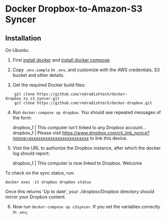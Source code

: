 # Docker Dropbox-to-Amazon-S3 Syncer

## Installation

On Ubuntu:

1. First [install docker](http://docs.docker.com/v1.8/installation/ubuntulinux/) and [install docker compose](https://docs.docker.com/compose/install/).

2. Copy `.env.sample` to `.env`, and customize with the AWS credentials, S3 bucket and other details.

3. Get the required Docker build files:

```
	git clone https://github.com/redradishtech/docker-dropbox_to_s3_syncer.git
	git clone https://github.com/redradishtech/docker-dropbox.git
```

4. Run `docker-compose up dropbox`. You should see repeated messages of the form:

    dropbox_1 | This computer isn't linked to any Dropbox account...
    dropbox_1 | Please visit https://www.dropbox.com/cli_link_nonce?nonce=xxxxxxxxxxxxxxxxxxxxxxxxx to link this device.

5. Visit the URL to authorize the Dropbox instance, after which the docker log should report:

    dropbox_1 | This computer is now linked to Dropbox. Welcome <name>

To check on the sync status, run:

    docker exec -it dropbox dropbox status

Once this returns 'Up to date', your ./dropbox/Dropbox directory should mirror your Dropbox content.

6. Now run `docker-compose up s3syncer`. If you set the variables correctly in `.env`, 
